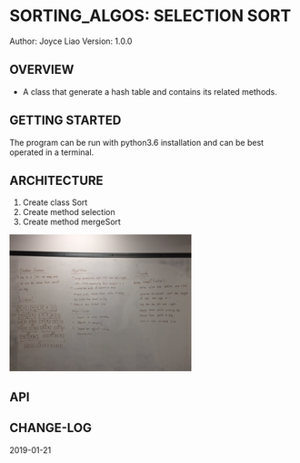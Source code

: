 # SORTING_ALGOS: SELECTION SORT


Author: Joyce Liao
Version: 1.0.0



## OVERVIEW
- A class that generate a hash table and contains its related methods.


## GETTING STARTED
The program can be run with python3.6 installation and can be best operated in a terminal.


## ARCHITECTURE
1. Create class Sort
2. Create method selection
3. Create method mergeSort



![White Boarding](https://github.com/joyliao07/data_structures_and_algorithms/blob/quicksort/assets/35_mergesort.jpeg)

## API



## CHANGE-LOG



2019-01-21
